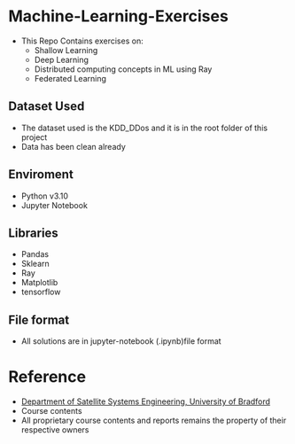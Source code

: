 # Machine-Learning-Exercises
- This Repo Contains exercises on:
    - Shallow Learning
    - Deep Learning 
    - Distributed computing concepts in ML using Ray
    - Federated Learning 

## Dataset Used
- The dataset used is the KDD_DDos and it is in the root folder of this project
- Data has been clean already 

## Enviroment 
- Python v3.10
- Jupyter Notebook

## Libraries 
- Pandas
- Sklearn
- Ray
- Matplotlib
- tensorflow


## File format
- All solutions are in jupyter-notebook (.ipynb)file format

# Reference 
- <a href="https://www.bradford.ac.uk/courses/pg/satellite-systems-engineering/"> Department of Satellite Systems Engineering, University of Bradford </a>
- Course contents 
- All proprietary course contents and reports remains the property of their respective owners 
